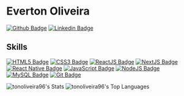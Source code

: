 # Everton Oliveira

[![Github Badge](https://img.shields.io/badge/-Github-000?style=for-the-badge&logo=Github&logoColor=white&?link=https://github.com/tonoliveira96)](https://github.com/tonoliveira96)
[![Linkedin Badge](https://img.shields.io/badge/-LinkedIn-blue?style=for-the-badge&logo=Linkedin&logoColor=white&link=https://www.linkedin.com/in/tonoliveira96/)](https://www.linkedin.com/in/tonoliveira96/)
## Skills
[![HTML5 Badge](https://img.shields.io/badge/HTML5-skill-%23E34F26?style=pastic&logo=HTML5&logoColor=white/)]()
[![CSS3 Badge](https://img.shields.io/badge/CSS3-skill-%231572B6?style=pastic&logo=CSS3&logoColor=white/)]()
[![ReactJS Badge](https://img.shields.io/badge/ReactJS-skill-%2361DAFB?style=pastic&logo=React&logoColor=white/)]()
[![NextJS Badge](https://img.shields.io/badge/NextJS-skill-%2361DAFB?style=pastic&logo=React&logoColor=white)]()
[![React Native Badge](https://img.shields.io/badge/React%20Native-skill-%230088CC?style=pastic&logo=React&logoColor=white/)]()
[![JavaScript Badge](https://img.shields.io/badge/JavaScript-skill-%23F7DF1E?style=pastic&logo=JavaScript&logoColor=white/)]()
[![NodeJS Badge](https://img.shields.io/badge/NodeJS-skill-%23339933?style=pastic&logo=Node.js&logoColor=white/)]()
[![MySQL Badge](https://img.shields.io/badge/MySQL-skill-%234479A1?style=pastic&logo=MySQL&logoColor=white/)]()
[![Git Badge](https://img.shields.io/badge/Git-skill-%23F05032?style=pastic&logo=Git&logoColor=white/)]()

![tonoliveira96's Stats](https://github-readme-stats.vercel.app/api?username=tonoliveira96&theme=dark&show_icons=true&hide_border=true&count_private=true)
![tonoliveira96's Top Languages](https://github-readme-stats.vercel.app/api/top-langs/?username=tonoliveira96&theme=dark&show_icons=true&hide_border=true&layout=compact)

<!--
**tonoliveira96/tonoliveira96** is a ✨ _special_ ✨ repository because its `README.md` (this file) appears on your GitHub profile.

Here are some ideas to get you started:

- 🔭 I’m currently working on ...
- 🌱 I’m currently learning ...
- 👯 I’m looking to collaborate on ...
- 🤔 I’m looking for help with ...
- 💬 Ask me about ...
- 📫 How to reach me: ...
- 😄 Pronouns: ...
- ⚡ Fun fact: ...
